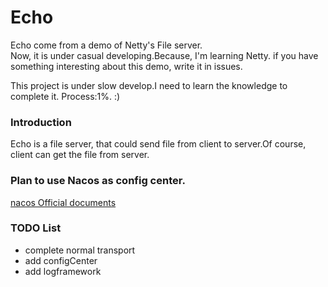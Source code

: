 # Echo
Echo come from a demo of Netty's File server.  
Now, it is under casual developing.Because, I'm learning Netty. if you have something interesting about this demo, write it in issues.

This project is under slow develop.I need to learn the knowledge to complete it.
Process:1%. :)
### Introduction
Echo is a file server, that could send file from client to server.Of course, client can get the file from server.

### Plan to use Nacos as config center.

[nacos Official documents ](https://nacos.io/)

### TODO List
+ complete normal transport
+ add configCenter
+ add logframework

